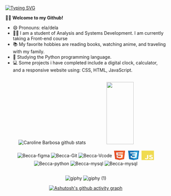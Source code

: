 [![Typing SVG](https://readme-typing-svg.herokuapp.com/?color=FFC0CB&size=35&center=true&vCenter=true&width=1000&lines=HELLO,+MY+NAME+is+Rebeca;I'm+21+years+old;I'm+from+Brazil;I+Study+Analysis+and+systems+Development;Be+Welcome!+:%29)](https://git.io/typing-svg)

🙋‍♀️ **Welcome to my Github!**
- 😄 Pronouns: ela/dela
- 👩‍💻  I am a student of Analysis and Systems Development. I am currently taking a Front-end course
- 📚 My favorite hobbies are reading books, watching anime, and traveling with my family.
- 🧠 Studying the Python programming language.
- 💻 Some projects i have completed include a digital clock, calculator, and a responsive website using: CSS, HTML, JavaScript.


##

 <div align="center">  
  <img width="49%" height="195px" src="https://github-readme-stats.vercel.app/api?username=rebecaoliveira19&show_icons=true&count_private=true&hide_border=true&title_color=FFC0CB&icon_color=DB7093&text_color=FFC0CB&bg_color=0d1117" alt="Caroline Barbosa github stats" /> 
  <img width="41%" height="195px" src="https://github-readme-stats.vercel.app/api/top-langs/?username=rebecaoliveira19&layout=compact&hide_border=true&title_color=FFC0CB&text_color=DB7093&bg_color=0d1117" />

</div>

  <div align="center">
  <div style="display: inline_block"><br>
   <img align="center" alt="Becca-figma" height="30" width="40" src="https://cdn.jsdelivr.net/gh/devicons/devicon/icons/figma/figma-original.svg" />
  <img align="center" alt="Becca-Git" height="30" width="40" src="https://cdn.jsdelivr.net/gh/devicons/devicon/icons/git/git-original.svg" />
  <img align="center" alt="Becca-Vcode" height="30" width="40" src="https://cdn.jsdelivr.net/gh/devicons/devicon/icons/vscode/vscode-original.svg" />
  <img align="center" alt="Becca-HTML" height="30" width="40" src="https://raw.githubusercontent.com/devicons/devicon/master/icons/html5/html5-original.svg">
  <img align="center" alt="Becca-CSS" height="30" width="40" src="https://raw.githubusercontent.com/devicons/devicon/master/icons/css3/css3-original.svg">
  <img align="center" alt="Becca-Js" height="30" width="40" src="https://raw.githubusercontent.com/devicons/devicon/master/icons/javascript/javascript-plain.svg">
  <img align="center" alt="Becca-python" heigth="30" width="40" src="https://cdn.jsdelivr.net/gh/devicons/devicon/icons/python/python-original.svg" />
  <img align="center" alt="Becca-mysql" heigth="30" width="40"  src="https://cdn.jsdelivr.net/gh/devicons/devicon/icons/mysql/mysql-original.svg" /> 
  <img align="center" alt="Becca-mysql" heigth="30" width="40" src="https://cdn.jsdelivr.net/gh/devicons/devicon/icons/postgresql/postgresql-original.svg" />

 ##
  ![giphy](https://github.com/gustavoguanabara/git-github/assets/101948439/14436bdb-e9dc-4e57-8ff9-fd6ae4c5280a)
![giphy (1)](https://github.com/gustavoguanabara/git-github/assets/101948439/b19f211e-a04e-4b66-8dab-cd38f75a1679)
  
   [![Ashutosh's github activity graph](https://github-readme-activity-graph.vercel.app/graph?username=rebecaoliveira19&bg_color=0000008&color=f5d1e8&line=fb329d&point=facefd&area=true&hide_border=true)](https://github.com/ashutosh00710/github-readme-activity-graph)

  </div>

 ##

 
</div>
  
  
 

